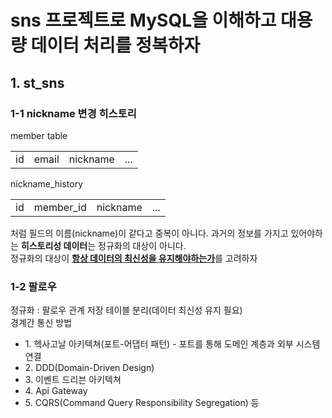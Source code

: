 # sns 프로젝트로 MySQL을 이해하고 대용량 데이터 처리를 정복하자
<h2>1. st_sns</h2>
<h3>1-1 nickname 변경 히스토리</h3>
  <table>
    <thead>member table</thead>
    <tbody>
      <tr><td>id</td><td>email</td><td>nickname</td><td>...</td></tr>  
    </tbody>
  </table>
  <table>
    <thead>nickname_history</thead>
    <tbody>
      <tr><td>id</td><td>member_id</td><td>nickname</td><td>...</td></tr>  
    </tbody>
  </table>
  처럼 필드의 이름(nickname)이 같다고 중복이 아니다.
  과거의 정보를 가지고 있어야하는 <b>히스토리성 데이터</b>는 정규화의 대상이 아니다.<br>
  정규화의 대상이 <b style="text-decoration: underline">항상 데이터의 최신성을 유지해야하는가</b>를 고려하자
<h3>1-2 팔로우</h3>
정규화 : 팔로우 관계 저장 테이블 분리(데이터 최신성 유지 필요)<br>
경계간 통신 방법<br>
<ul>
  <li>1. 헥사고날 아키텍쳐(포트-어댑터 패턴) - 포트를 통해 도메인 계층과 외부 시스템 연결</li>
  <li>2. DDD(Domain-Driven Design)</li>
  <li>3. 이벤트 드리븐 아키텍쳐</li>
  <li>4. Api Gateway</li>
  <li>5. CQRS(Command Query Responsibility Segregation) 등</li>
</ul>

<h3></h3>



